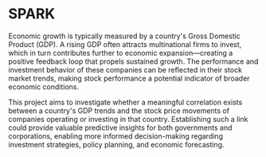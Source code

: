 # SPARK
Economic growth is typically measured by a country's Gross Domestic Product (GDP). A rising GDP often attracts multinational firms to invest, which in turn contributes further to economic expansion—creating a positive feedback loop that propels sustained growth. The performance and investment behavior of these companies can be reflected in their stock market trends, making stock performance a potential indicator of broader economic conditions.

This project aims to investigate whether a meaningful correlation exists between a country's GDP trends and the stock price movements of companies operating or investing in that country. Establishing such a link could provide valuable predictive insights for both governments and corporations, enabling more informed decision-making regarding investment strategies, policy planning, and economic forecasting.
